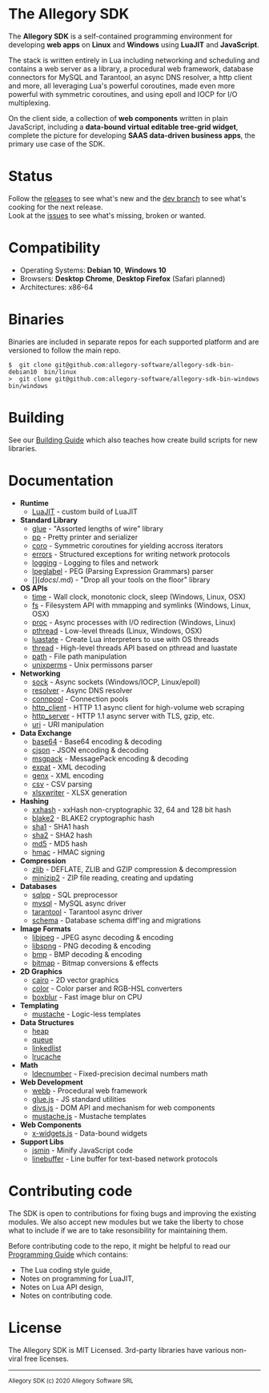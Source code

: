
# The Allegory SDK

The **Allegory SDK** is a self-contained programming environment for developing
**web apps** on **Linux** and **Windows** using **LuaJIT** and **JavaScript**.

The stack is written entirely in Lua including networking and scheduling
and contains a web server as a library, a procedural web framework, database
connectors for MySQL and Tarantool, an async DNS resolver, a http client
and more, all leveraging Lua's powerful coroutines, made even more powerful
with symmetric coroutines, and using epoll and IOCP for I/O multiplexing.

On the client side, a collection of **web components** written in plain
JavaScript, including a **data-bound virtual editable tree-grid widget**,
complete the picture for developing **SAAS data-driven business apps**,
the primary use case of the SDK.

# Status

Follow the [releases](https://github.com/allegory-software/allegory-sdk/releases)
to see what's new and the [dev branch](https://github.com/allegory-software/allegory-sdk/commits/dev)
to see what's cooking for the next release.<br>
Look at the [issues](https://github.com/allegory-software/allegory-sdk/issues)
to see what's missing, broken or wanted.

# Compatibility

 * Operating Systems: **Debian 10**, **Windows 10**
 * Browsers: **Desktop Chrome**, **Desktop Firefox** (Safari planned)
 * Architectures: x86-64

# Binaries

Binaries are included in separate repos for each supported platform and are
versioned to follow the main repo.

	$  git clone git@github.com:allegory-software/allegory-sdk-bin-debian10  bin/linux
	>  git clone git@github.com:allegory-software/allegory-sdk-bin-windows   bin/windows

# Building

See our [Building Guide](BUILDING.md) which also teaches how create build
scripts for new libraries.

# Documentation

* __Runtime__
  * [LuaJIT](docs/luajit.md)           - custom build of LuaJIT
* __Standard Library__
  * [glue](docs/glue.md)               - "Assorted lengths of wire" library
  * [pp](docs/pp.md)                   - Pretty printer and serializer
  * [coro](docs/coro.md)               - Symmetric coroutines for yielding accross iterators
  * [errors](docs/errors.md)           - Structured exceptions for writing network protocols
  * [logging](docs/logging.md)         - Logging to files and network
  * [lpeglabel](docs/lpeglabel.md)     - PEG (Parsing Expression Grammars) parser
  * [$](docs/$.md)                     - "Drop all your tools on the floor" library
* __OS APIs__
  * [time](docs/time.md)               - Wall clock, monotonic clock, sleep (Windows, Linux, OSX)
  * [fs](docs/fs.md)                   - Filesystem API with mmapping and symlinks (Windows, Linux, OSX)
  * [proc](docs/proc.md)               - Async processes with I/O redirection (Windows, Linux)
  * [pthread](docs/pthread.md)         - Low-level threads (Linux, Windows, OSX)
  * [luastate](docs/luastate.md)       - Create Lua interpreters to use with OS threads
  * [thread](docs/thread.md)           - High-level threads API based on pthread and luastate
  * [path](docs/path.md)               - File path manipulation
  * [unixperms](docs/unixperms.md)     - Unix permissons parser
* __Networking__
  * [sock](docs/sock.md)               - Async sockets (Windows/IOCP, Linux/epoll)
  * [resolver](docs/resolver.md)       - Async DNS resolver
  * [connpool](docs/connpool.md)       - Connection pools
  * [http_client](docs/http_client.md) - HTTP 1.1 async client for high-volume web scraping
  * [http_server](docs/http_server.md) - HTTP 1.1 async server with TLS, gzip, etc.
  * [uri](docs/uri.md)                 - URI manipulation
* __Data Exchange__
  * [base64](docs/base64.md)           - Base64 encoding & decoding
  * [cjson](docs/cjson.md)             - JSON encoding & decoding
  * [msgpack](docs/msgpack.md)         - MessagePack encoding & decoding
  * [expat](docs/expat.md)             - XML decoding
  * [genx](docs/genx.md)               - XML encoding
  * [csv](docs/csv.md)                 - CSV parsing
  * [xlsxwriter](docs/xlsxwriter.md)   - XLSX generation
* __Hashing__
  * [xxhash](docs/xxhash.md)           - xxHash non-cryptographic 32, 64 and 128 bit hash
  * [blake2](docs/blake2.md)           - BLAKE2 cryptographic hash
  * [sha1](docs/sha1.md)               - SHA1 hash
  * [sha2](docs/sha2.md)               - SHA2 hash
  * [md5](docs/md5.md)                 - MD5 hash
  * [hmac](docs/hmac.md)               - HMAC signing
* __Compression__
  * [zlib](docs/zlib.md)               - DEFLATE, ZLIB and GZIP compression & decompression
  * [minizip2](docs/minizip2.md)       - ZIP file reading, creating and updating
* __Databases__
  * [sqlpp](docs/sqlpp.md)             - SQL preprocessor
  * [mysql](docs/mysql.md)             - MySQL async driver
  * [tarantool](docs/tarantool.md)     - Tarantool async driver
  * [schema](docs/schema.md)           - Database schema diff'ing and migrations
* __Image Formats__
  * [libjpeg](docs/libjpeg.md)         - JPEG async decoding & encoding
  * [libspng](docs/libspng.md)         - PNG decoding & encoding
  * [bmp](docs/bmp.md)                 - BMP decoding & encoding
  * [bitmap](docs/bitmap.md)           - Bitmap conversions & effects
* __2D Graphics__
  * [cairo](docs/cairo.md)             - 2D vector graphics
  * [color](docs/color.md)             - Color parser and RGB-HSL converters
  * [boxblur](docs/boxblur.md)         - Fast image blur on CPU
* __Templating__
  * [mustache](docs/mustache.md)       - Logic-less templates
* __Data Structures__
  * [heap](docs/heap.md)
  * [queue](docs/queue.md)
  * [linkedlist](docs/linkedlist.md)
  * [lrucache](docs/lrucache.md)
* __Math__
  * [ldecnumber](docs/ldecnumber.md)   - Fixed-precision decimal numbers math
* __Web Development__
  * [webb](docs/webb.md)               - Procedural web framework
  * [glue.js](www/glue.js)             - JS standard utilities
  * [divs.js](www/divs.js)             - DOM API and mechanism for web components
  * [mustache.js](www/mustache.js)     - Mustache templates
* __Web Components__
  * [x-widgets.js](docs/x-widgets.md)  - Data-bound widgets
* __Support Libs__
  * [jsmin](docs/jsmin.md)             - Minify JavaScript code
  * [linebuffer](docs/linebuffer.md)   - Line buffer for text-based network protocols

# Contributing code

The SDK is open to contributions for fixing bugs and improving the existing
modules. We also accept new modules but we take the liberty to chose what to
include if we are to take resonsibility for maintaining them.

Before contributing code to the repo, it might be helpful to read our
[Programming Guide](PROGRAMMING.md) which contains:

 * The Lua coding style guide,
 * Notes on programming for LuaJIT,
 * Notes on Lua API design,
 * Notes on contributing code.

# License

The Allegory SDK is MIT Licensed.
3rd-party libraries have various non-viral free licenses.

------------------------------------------------------------------------------
<sup>Allegory SDK (c) 2020 Allegory Software SRL</sup>
